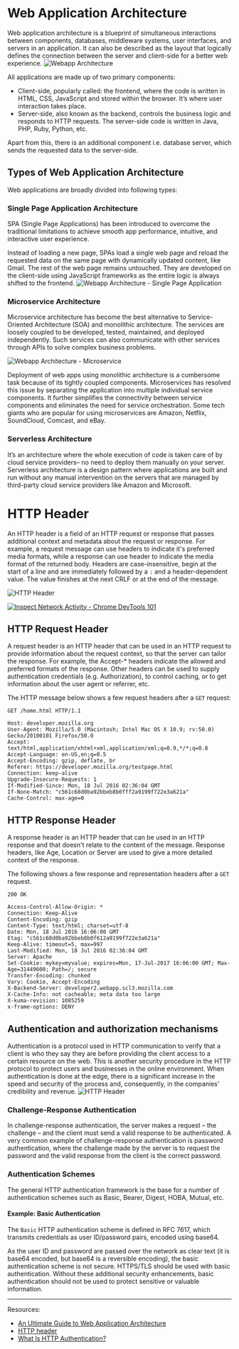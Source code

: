 # Web Application Architecture
Web application architecture is a blueprint of simultaneous interactions between components, databases, middleware systems, user interfaces, and servers in an application. It can also be described as the layout that logically defines the connection between the server and client-side for a better web experience.
![Webapp Architecture](img/webapp-architecture.png)

All applications are made up of two primary components: 

- Client-side, popularly called: the frontend, where the code is written in HTML, CSS, JavaScript and stored within the browser. It’s where user interaction takes place.
- Server-side, also known as the backend, controls the business logic and responds to HTTP requests. The server-side code is written in Java, PHP, Ruby, Python, etc.

Apart from this, there is an additional component i.e. database server, which sends the requested data to the server-side.  

## Types of Web Application Architecture
Web applications are broadly divided into following types:

### Single Page Application Architecture
SPA (Single Page Applications) has been introduced to overcome the traditional limitations to achieve smooth app performance, intuitive, and interactive user experience. 

Instead of loading a new page, SPAs load a single web page and reload the requested data on the same page with dynamically updated content, like Gmail. The rest of the web page remains untouched. They are developed on the client-side using JavaScript frameworks as the entire logic is always shifted to the frontend.
![Webapp Architecture - Single Page Application](img/webapp-architecture-spa.png)

### Microservice Architecture
Microservice architecture has become the best alternative to Service-Oriented Architecture (SOA) and monolithic architecture. The services are loosely coupled to be developed, tested, maintained, and deployed independently. Such services can also communicate with other services through APIs to solve complex business problems. 

![Webapp Architecture - Microservice](img/webapp-architecture-microservice.png)

Deployment of web apps using monolithic architecture is a cumbersome task because of its tightly coupled components. Microservices has resolved this issue by separating the application into multiple individual service components. It further simplifies the connectivity between service components and eliminates the need for service orchestration. Some tech giants who are popular for using microservices are Amazon, Netflix, SoundCloud, Comcast, and eBay.

### Serverless Architecture
It’s an architecture where the whole execution of code is taken care of by cloud service providers– no need to deploy them manually on your server. Serverless architecture is a design pattern where applications are built and run without any manual intervention on the servers that are managed by third-party cloud service providers like Amazon and Microsoft.  

# HTTP Header
An HTTP header is a field of an HTTP request or response that passes additional context and metadata about the request or response. For example, a request message can use headers to indicate it's preferred media formats, while a response can use header to indicate the media format of the returned body. Headers are case-insensitive, begin at the start of a line and are immediately followed by a `:` and a header-dependent value. The value finishes at the next CRLF or at the end of the message.

![HTTP Header](img/HTTP-Header.png)

[![Inspect Network Activity - Chrome DevTools 101](https://img.youtube.com/vi/e1gAyQuIFQo/0.jpg)](https://www.youtube.com/watch?v=e1gAyQuIFQo)


## HTTP Request Header
A request header is an HTTP header that can be used in an HTTP request to provide information about the request context, so that the server can tailor the response. For example, the Accept-* headers indicate the allowed and preferred formats of the response. Other headers can be used to supply authentication credentials (e.g. Authorization), to control caching, or to get information about the user agent or referrer, etc.

The HTTP message below shows a few request headers after a `GET` request:

```http
GET /home.html HTTP/1.1

Host: developer.mozilla.org
User-Agent: Mozilla/5.0 (Macintosh; Intel Mac OS X 10.9; rv:50.0) Gecko/20100101 Firefox/50.0
Accept: text/html,application/xhtml+xml,application/xml;q=0.9,*/*;q=0.8
Accept-Language: en-US,en;q=0.5
Accept-Encoding: gzip, deflate, br
Referer: https://developer.mozilla.org/testpage.html
Connection: keep-alive
Upgrade-Insecure-Requests: 1
If-Modified-Since: Mon, 18 Jul 2016 02:36:04 GMT
If-None-Match: "c561c68d0ba92bbeb8b0fff2a9199f722e3a621a"
Cache-Control: max-age=0
```

## HTTP Response Header
A response header is an HTTP header that can be used in an HTTP response and that doesn't relate to the content of the message. Response headers, like Age, Location or Server are used to give a more detailed context of the response.

The following shows a few response and representation headers after a `GET` request.

```http
200 OK

Access-Control-Allow-Origin: *
Connection: Keep-Alive
Content-Encoding: gzip
Content-Type: text/html; charset=utf-8
Date: Mon, 18 Jul 2016 16:06:00 GMT
Etag: "c561c68d0ba92bbeb8b0f612a9199f722e3a621a"
Keep-Alive: timeout=5, max=997
Last-Modified: Mon, 18 Jul 2016 02:36:04 GMT
Server: Apache
Set-Cookie: mykey=myvalue; expires=Mon, 17-Jul-2017 16:06:00 GMT; Max-Age=31449600; Path=/; secure
Transfer-Encoding: chunked
Vary: Cookie, Accept-Encoding
X-Backend-Server: developer2.webapp.scl3.mozilla.com
X-Cache-Info: not cacheable; meta data too large
X-kuma-revision: 1085259
x-frame-options: DENY
```

## Authentication and authorization mechanisms
Authentication is a protocol used in HTTP communication to verify that a client is who they say they are before providing the client access to a certain resource on the web. This is another security procedure in the HTTP protocol to protect users and businesses in the online environment. When authentication is done at the edge, there is a significant increase in the speed and security of the process and, consequently, in the companies’ credibility and revenue.
![HTTP Header](img/http-authentication.png)

### Challenge-Response Authentication
In challenge-response authentication, the server makes a request – the challenge – and the client must send a valid response to be authenticated. A very common example of challenge-response authentication is password authentication, where the challenge made by the server is to request the password and the valid response from the client is the correct password.

### Authentication Schemes
The general HTTP authentication framework is the base for a number of authentication schemes such as Basic, Bearer, Digest, HOBA, Mutual, etc.

#### Example: Basic Authentication
The `Basic` HTTP authentication scheme is defined in RFC 7617, which transmits credentials as user ID/password pairs, encoded using base64.

As the user ID and password are passed over the network as clear text (it is base64 encoded, but base64 is a reversible encoding), the basic authentication scheme is not secure. HTTPS/TLS should be used with basic authentication. Without these additional security enhancements, basic authentication should not be used to protect sensitive or valuable information.

-------
Resources:
- [An Ultimate Guide to Web Application Architecture](https://www.simform.com/blog/web-application-architecture/)
- [HTTP header](https://developer.mozilla.org/en-US/docs/Glossary/HTTP_header)
- [What Is HTTP Authentication?](https://www.azion.com/en/blog/what-is-http-authentication)
